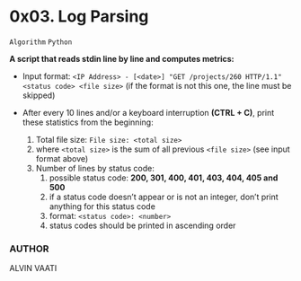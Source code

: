 # 0x03. Log Parsing
```Algorithm```
```Python```

**A script that reads stdin line by line and computes metrics:**

- Input format: ```<IP Address> - [<date>] "GET /projects/260 HTTP/1.1" <status code> <file size>``` (if the format is not this one, the line must be skipped)

- After every 10 lines and/or a keyboard interruption **(CTRL + C)**, print these statistics from the beginning:
  1. Total file size: ```File size: <total size>```
  2. where ```<total size>``` is the sum of all previous ```<file size>``` (see input format above)
  3. Number of lines by status code:
     1. possible status code: **200, 301, 400, 401, 403, 404, 405 and 500**
     2. if a status code doesn’t appear or is not an integer, don’t print anything for this status code
     3. format: ```<status code>: <number>```
     4. status codes should be printed in ascending order

###  AUTHOR
ALVIN VAATI
